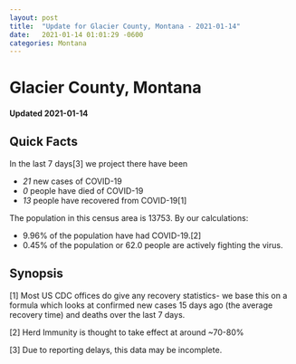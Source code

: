 ```yaml
---
layout: post
title:  "Update for Glacier County, Montana - 2021-01-14"
date:   2021-01-14 01:01:29 -0600
categories: Montana
---
```


# Glacier County, Montana
#### Updated 2021-01-14

## Quick Facts

In the last 7 days[3] we project there have been
- *21* new cases of COVID-19
- *0* people have died of COVID-19
- *13* people have recovered from COVID-19[1]

The population in this census area is 13753. By our calculations:
- 9.96% of the population have had COVID-19.[2]
- 0.45% of the population or 62.0 people are actively fighting the virus.

## Synopsis




[1] Most US CDC offices do give any recovery statistics- we base this on a formula which looks at confirmed new cases
15 days ago (the average recovery time) and deaths over the last 7 days.

[2] Herd Immunity is thought to take effect at around ~70-80%

[3] Due to reporting delays, this data may be incomplete.
 
    